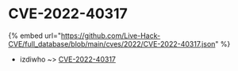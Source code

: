 # CVE-2022-40317
{% embed url="https://github.com/Live-Hack-CVE/full_database/blob/main/cves/2022/CVE-2022-40317.json" %}

* izdiwho ~> [CVE-2022-40317](https://www.alice-snow.ru/2022/database/cve-2022-40317/cve-2022-40317-izdiwho)